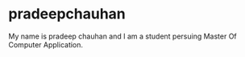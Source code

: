 # pradeepchauhan
My name is pradeep chauhan and I am a student persuing Master Of Computer Application.
